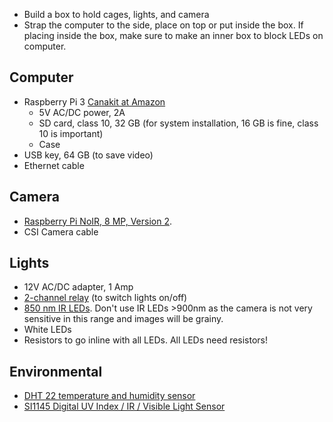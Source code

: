 - Build a box to hold cages, lights, and camera
- Strap the computer to the side, place on top or put inside the box. If placing inside the box, make sure to make an inner box to block LEDs on computer.

## Computer

- Raspberry Pi 3 [Canakit at Amazon][5]
    - 5V AC/DC power, 2A
    - SD card, class 10, 32 GB (for system installation, 16 GB is fine, class 10 is important)
    - Case
- USB key, 64 GB (to save video)
- Ethernet cable

## Camera
- [Raspberry Pi NoIR, 8 MP, Version 2][4].
- CSI Camera cable

## Lights
- 12V AC/DC adapter, 1 Amp
- [2-channel relay][6] (to switch lights on/off)
- [850 nm IR LEDs][7]. Don't use IR LEDs >900nm as the camera is not very sensitive in this range and images will be grainy.
- White LEDs
- Resistors to go inline with all LEDs. All LEDs need resistors!

## Environmental
- [DHT 22 temperature and humidity sensor][3]
- [SI1145 Digital UV Index / IR / Visible Light Sensor][2]

[2]: https://www.adafruit.com/product/1777
[3]: https://www.adafruit.com/product/385?gclid=CjwKCAiA9f7QBRBpEiwApLGUip6TE2XPQx_9hVrRY83GHtGapdZq6H4t1ZHUJfuRXRTZdBMLvbmCJhoCWC4QAvD_BwE
[4]: https://www.adafruit.com/product/1567
[5]: https://www.amazon.com/CanaKit-Raspberry-Complete-Starter-Kit/dp/B01C6Q2GSY/ref=sr_1_2_sspa?s=electronics&ie=UTF8&qid=1512090648&sr=1-2-spons&keywords=canakit+raspberry+pi+3&psc=1
[6]: https://www.sainsmart.com/products/2-channel-5v-relay-module
[7]: https://www.sparkfun.com/products/9469